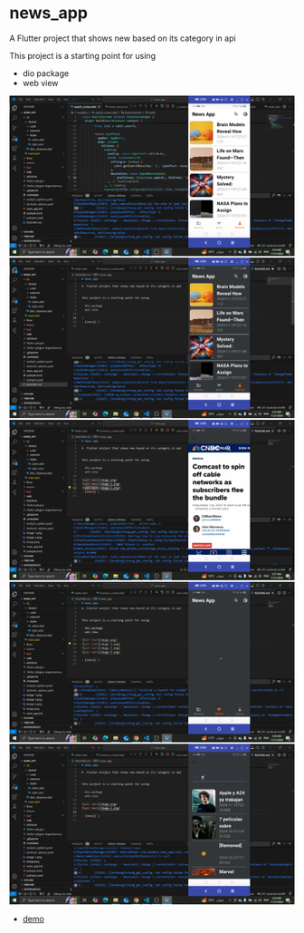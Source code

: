 # news_app

A  Flutter project that shows new based on its category in api 


This project is a starting point for using 

- dio package
- web view

![alt text](image.png)
![alt text](image-1.png)
![alt text](image-3.png)
![alt text](image-4.png)
![alt text](image-2.png)

- [demo]( https://drive.google.com/file/d/1dgDLrYaNHIpUjVpumZpeVacASoZCI_KY/view?usp=drive_link)
